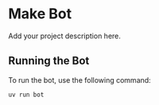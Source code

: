 # Make Bot

Add your project description here.

## Running the Bot

To run the bot, use the following command:

```bash
uv run bot
```
